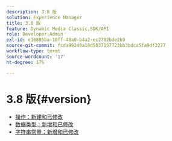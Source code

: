 ```yaml
---
description: 3.8 版
solution: Experience Manager
title: 3.8 版
feature: Dynamic Media Classic,SDK/API
role: Developer,Admin
exl-id: e16885ba-18ff-48a0-b4a2-ec2782bde2b9
source-git-commit: fcda99340a18d5037157723bb3bdca5fa9df3277
workflow-type: tm+mt
source-wordcount: '17'
ht-degree: 17%

---
```


# 3.8 版{#version}

* [操作：新建和已修改](r-3-8-operations.md)
* [数据类型：新增和已修改](r-3-8-types.md)
* [字符串常量：新增和已修改](r-3-8-string-constants.md)
